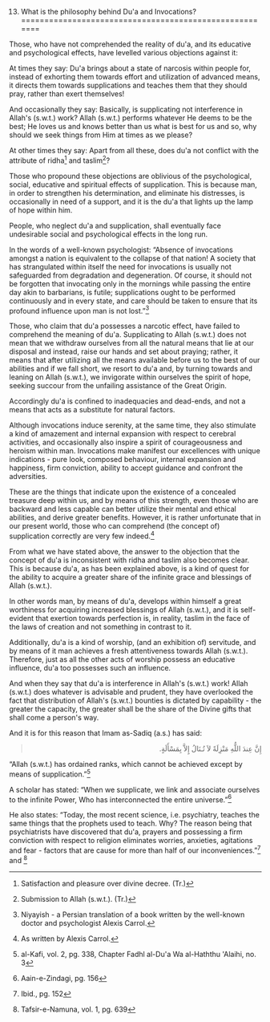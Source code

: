 13. What is the philosophy behind Du'a and Invocations?
=======================================================

Those, who have not comprehended the reality of du'a, and its educative
and psychological effects, have levelled various objections against it:

At times they say: Du'a brings about a state of narcosis within people
for, instead of exhorting them towards effort and utilization of
advanced means, it directs them towards supplications and teaches them
that they should pray, rather than exert themselves!

And occasionally they say: Basically, is supplicating not interference
in Allah's (s.w.t.) work? Allah (s.w.t.) performs whatever He deems to
be the best; He loves us and knows better than us what is best for us
and so, why should we seek things from Him at times as we please?

At other times they say: Apart from all these, does du'a not conflict
with the attribute of ridha[^1] and taslim[^2]?

Those who propound these objections are oblivious of the psychological,
social, educative and spiritual effects of supplication. This is because
man, in order to strengthen his determination, and eliminate his
distresses, is occasionally in need of a support, and it is the du'a
that lights up the lamp of hope within him.

People, who neglect du'a and supplication, shall eventually face
undesirable social and psychological effects in the long run.

In the words of a well-known psychologist: “Absence of invocations
amongst a nation is equivalent to the collapse of that nation! A society
that has strangulated within itself the need for invocations is usually
not safeguarded from degradation and degeneration. Of course, it should
not be forgotten that invocating only in the mornings while passing the
entire day akin to barbarians, is futile; supplications ought to be
performed continuously and in every state, and care should be taken to
ensure that its profound influence upon man is not lost.”[^3]

Those, who claim that du'a possesses a narcotic effect, have failed to
comprehend the meaning of du'a. Supplicating to Allah (s.w.t.) does not
mean that we withdraw ourselves from all the natural means that lie at
our disposal and instead, raise our hands and set about praying; rather,
it means that after utilizing all the means available before us to the
best of our abilities and if we fall short, we resort to du'a and, by
turning towards and leaning on Allah (s.w.t.), we invigorate within
ourselves the spirit of hope, seeking succour from the unfailing
assistance of the Great Origin.

Accordingly du'a is confined to inadequacies and dead-ends, and not a
means that acts as a substitute for natural factors.

Although invocations induce serenity, at the same time, they also
stimulate a kind of amazement and internal expansion with respect to
cerebral activities, and occasionally also inspire a spirit of
courageousness and heroism within man. Invocations make manifest our
excellences with unique indications - pure look, composed behaviour,
internal expansion and happiness, firm conviction, ability to accept
guidance and confront the adversities.

These are the things that indicate upon the existence of a concealed
treasure deep within us, and by means of this strength, even those who
are backward and less capable can better utilize their mental and
ethical abilities, and derive greater benefits. However, it is rather
unfortunate that in our present world, those who can comprehend (the
concept of) supplication correctly are very few indeed.[^4]

From what we have stated above, the answer to the objection that the
concept of du'a is inconsistent with ridha and taslim also becomes
clear. This is because du'a, as has been explained above, is a kind of
quest for the ability to acquire a greater share of the infinite grace
and blessings of Allah (s.w.t.).

In other words man, by means of du'a, develops within himself a great
worthiness for acquiring increased blessings of Allah (s.w.t.), and it
is self-evident that exertion towards perfection is, in reality, taslim
in the face of the laws of creation and not something in contrast to it.

Additionally, du'a is a kind of worship, (and an exhibition of)
servitude, and by means of it man achieves a fresh attentiveness towards
Allah (s.w.t.). Therefore, just as all the other acts of worship possess
an educative influence, du'a too possesses such an influence.

And when they say that du'a is interference in Allah's (s.w.t.) work!
Allah (s.w.t.) does whatever is advisable and prudent, they have
overlooked the fact that distribution of Allah's (s.w.t.) bounties is
dictated by capability - the greater the capacity, the greater shall be
the share of the Divine gifts that shall come a person's way.

And it is for this reason that Imam as-Sadiq (a.s.) has said:

<blockquote dir="rtl">
  <p>
إِنَّ عِندَ اللٌّهِ مَنْزِلَةً لاَ تُـنَالُ إِِلاَّ بِمَسْأَلَةٍ.
  </p>
</blockquote>

“Allah (s.w.t.) has ordained ranks, which cannot be achieved except by
means of supplication.”[^5]

A scholar has stated: “When we supplicate, we link and associate
ourselves to the infinite Power, Who has interconnected the entire
universe.”[^6]

He also states: “Today, the most recent science, i.e. psychiatry,
teaches the same things that the prophets used to teach. Why? The reason
being that psychiatrists have discovered that du'a, prayers and
possessing a firm conviction with respect to religion eliminates
worries, anxieties, agitations and fear - factors that are cause for
more than half of our inconveniences.”[^7] and [^8]

[^1]: Satisfaction and pleasure over divine decree. (Tr.)

[^2]: Submission to Allah (s.w.t.). (Tr.)

[^3]: Niyayish - a Persian translation of a book written by the
well-known doctor and psychologist Alexis Carrol.

[^4]: As written by Alexis Carrol.

[^5]: al-Kafi, vol. 2, pg. 338, Chapter Fadhl al-Du'a Wa al-Haththu
'Alaihi, no. 3

[^6]: Aain-e-Zindagi, pg. 156

[^7]: Ibid., pg. 152

[^8]: Tafsir-e-Namuna, vol. 1, pg. 639


